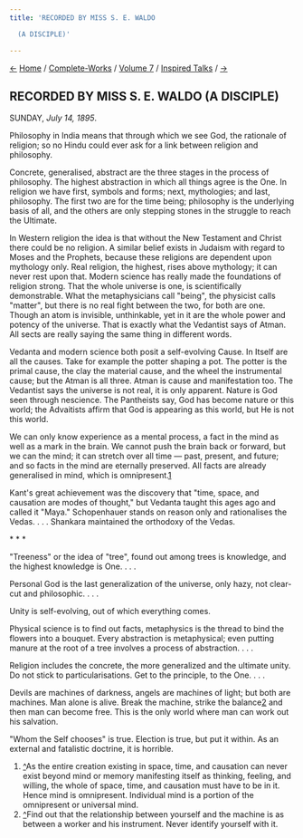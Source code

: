 ```yaml
---
title: 'RECORDED BY MISS S. E. WALDO

  (A DISCIPLE)'

---
```

<div>

[←](21_saturday_july_13.htm) [Home](../../../index.htm) /
[Complete-Works](../../complete_works.htm) / [Volume
7](../volume_7_contents.htm) / [Inspired
Talks](inspired_talks_contents.htm) / [→](23_monday_july_15.htm)

  

## RECORDED BY MISS S. E. WALDO (A DISCIPLE)

SUNDAY, *July 14, 1895*.

Philosophy in India means that through which we see God, the rationale
of religion; so no Hindu could ever ask for a link between religion and
philosophy.

Concrete, generalised, abstract are the three stages in the process of
philosophy. The highest abstraction in which all things agree is the
One. In religion we have first, symbols and forms; next, mythologies;
and last, philosophy. The first two are for the time being; philosophy
is the underlying basis of all, and the others are only stepping stones
in the struggle to reach the Ultimate.

In Western religion the idea is that without the New Testament and
Christ there could be no religion. A similar belief exists in Judaism
with regard to Moses and the Prophets, because these religions are
dependent upon mythology only. Real religion, the highest, rises above
mythology; it can never rest upon that. Modern science has really made
the foundations of religion strong. That the whole universe is one, is
scientifically demonstrable. What the metaphysicians call "being", the
physicist calls "matter", but there is no real fight between the two,
for both are one. Though an atom is invisible, unthinkable, yet in it
are the whole power and potency of the universe. That is exactly what
the Vedantist says of Atman. All sects are really saying the same thing
in different words.

Vedanta and modern science both posit a self-evolving Cause. In Itself
are all the causes. Take for example the potter shaping a pot. The
potter is the primal cause, the clay the material cause, and the wheel
the instrumental cause; but the Atman is all three. Atman is cause and
manifestation too. The Vedantist says the universe is not real, it is
only apparent. Nature is God seen through nescience. The Pantheists say,
God has become nature or this world; the Advaitists affirm that God is
appearing as this world, but He is not this world.

We can only know experience as a mental process, a fact in the mind as
well as a mark in the brain. We cannot push the brain back or forward,
but we can the mind; it can stretch over all time — past, present, and
future; and so facts in the mind are eternally preserved. All facts are
already generalised in mind, which is omnipresent.[1](#fn1)

Kant's great achievement was the discovery that "time, space, and
causation are modes of thought," but Vedanta taught this ages ago and
called it "Maya." Schopenhauer stands on reason only and rationalises
the Vedas. . . . Shankara maintained the orthodoxy of the Vedas.

\*    \*    \*

"Treeness" or the idea of "tree", found out among trees is knowledge,
and the highest knowledge is One. . . .

Personal God is the last generalization of the universe, only hazy, not
clear-cut and philosophic. . . .

Unity is self-evolving, out of which everything comes.

Physical science is to find out facts, metaphysics is the thread to bind
the flowers into a bouquet. Every abstraction is metaphysical; even
putting manure at the root of a tree involves a process of abstraction.
. . .

Religion includes the concrete, the more generalized and the ultimate
unity. Do not stick to particularisations. Get to the principle, to the
One. . . .

Devils are machines of darkness, angels are machines of light; but both
are machines. Man alone is alive. Break the machine, strike the
balance[2](#fn2) and then man can become free. This is the only world
where man can work out his salvation.

"Whom the Self chooses" is true. Election is true, but put it within. As
an external and fatalistic doctrine, it is horrible.

1.  [^](#txt1)As the entire creation existing in space, time, and
    causation can never exist beyond mind or memory manifesting itself
    as thinking, feeling, and willing, the whole of space, time, and
    causation must have to be in it. Hence mind is omnipresent.
    Individual mind is a portion of the omnipresent or universal mind.
2.  [^](#txt2)Find out that the relationship between yourself and the
    machine is as between a worker and his instrument. Never identify
    yourself with it.

</div>
